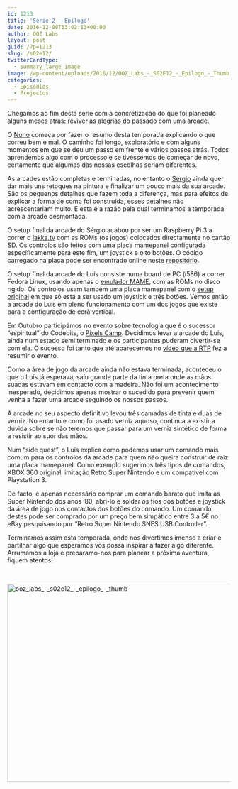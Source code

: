 ```yaml
---
id: 1213
title: 'Série 2 — Epílogo'
date: 2016-12-08T13:02:13+00:00
author: OOZ Labs
layout: post
guid: /?p=1213
slug: /s02e12/
twitterCardType:
  - summary_large_image
image: /wp-content/uploads/2016/12/OOZ_Labs_-_S02E12_-_Epilogo_-_Thumb.jpeg
categories:
  - Episódios
  - Projectos
---
```

Chegámos ao fim desta série com a concretização do que foi planeado alguns meses atrás: reviver as alegrias do passado com uma arcade.



O [Nuno](/equipa/nuno-nunes/) começa por fazer o resumo desta temporada explicando o que correu bem e mal. O caminho foi longo, exploratório e com alguns momentos em que se deu um passo em frente e vários passos atrás. Todos aprendemos algo com o processo e se tivéssemos de começar de novo, certamente que algumas das nossas escolhas seriam diferentes.

As arcades estão completas e terminadas, no entanto o [Sérgio](/series/serie-2/convidado-especial-sergio-bernardino/) ainda quer dar mais uns retoques na pintura e finalizar um pouco mais da sua arcade. São os pequenos detalhes que fazem toda a diferença, mas para efeitos de explicar a forma de como foi construída, esses detalhes não acrescentariam muito. E esta é a razão pela qual terminamos a temporada com a arcade desmontada.

O setup final da arcade do Sérgio acabou por ser um Raspberry Pi 3 a correr o [lakka.tv](http://lakka.tv) com as ROMs (os jogos) colocados directamente no cartão SD. Os controlos são feitos com uma placa mamepanel configurada específicamente para este fim, um joystick e oito botões. O código carregado na placa pode ser encontrado online neste [repositório](https://github.com/OOZLabs/mamepanel).

O setup final da arcade do Luís consiste numa board de PC (i586) a correr Fedora Linux, usando apenas o [emulador MAME](http://mamedev.org/), com as ROMs no disco rígido. Os controlos usam também uma placa mamepanel com o [setup original](http://vusb.wikidot.com/project:mamepanel) em que só está a ser usado um joystick e três botões. Vemos então a arcade do Luís em pleno funcionamento com um dos jogos que existe para a configuração de ecrã vertical.

Em Outubro participámos no evento sobre tecnologia que é o sucessor &#8220;espiritual&#8221; do Codebits, o [Pixels Camp](https://pixels.camp/). Decidimos levar a arcade do Luís, ainda num estado semi terminado e os participantes puderam divertir-se com ela. O sucesso foi tanto que até aparecemos no [vídeo que a RTP](https://youtu.be/GawH7LpTxZQ?t=7m2s) fez a resumir o evento.

Como a área de jogo da arcade ainda não estava terminada, aconteceu o que o Luís já esperava, saíu grande parte da tinta preta onde as mãos suadas estavam em contacto com a madeira. Não foi um acontecimento inesperado, decidimos apenas mostrar o sucedido para prevenir quem venha a fazer uma arcade seguindo os nossos passos.

A arcade no seu aspecto definitivo levou três camadas de tinta e duas de verniz. No entanto e como foi usado verniz aquoso, continua a existir a dúvida sobre se não teremos que passar para um verniz sintético de forma a resistir ao suor das mãos.

Num &#8220;side quest&#8221;, o Luís explica como podemos usar um comando mais comum para os controlos da arcade para quem não queira construir de raíz uma placa mamepanel. Como exemplo sugerimos três tipos de comandos, XBOX 360 original, imitação Retro Super Nintendo e um compatível com Playstation 3.

De facto, é apenas necessário comprar um comando barato que imita as Super Nintendo dos anos &#8217;80, abri-lo e soldar os fios dos botões e joystick da área de jogo nos contactos dos botões do comando. Um comando destes pode ser comprado por um preço bem simpático entre 3 a 5€ no eBay pesquisando por &#8220;Retro Super Nintendo SNES USB Controller&#8221;.

Terminamos assim esta temporada, onde nos divertimos imenso a criar e partilhar algo que esperamos vos possa inspirar a fazer algo diferente. Arrumamos a loja e preparamo-nos para planear a próxima aventura, fiquem atentos!

&nbsp;

[<img class="aligncenter size-large wp-image-1215" src="/wp-content/uploads/2016/12/OOZ_Labs_-_S02E12_-_Epilogo_-_Thumb-1024x576.jpeg" alt="ooz_labs_-_s02e12_-_epilogo_-_thumb" width="792" height="446" srcset="/wp-content/uploads/2016/12/OOZ_Labs_-_S02E12_-_Epilogo_-_Thumb-1024x576.jpeg 1024w, /wp-content/uploads/2016/12/OOZ_Labs_-_S02E12_-_Epilogo_-_Thumb-300x169.jpeg 300w, /wp-content/uploads/2016/12/OOZ_Labs_-_S02E12_-_Epilogo_-_Thumb-768x432.jpeg 768w" sizes="(max-width: 792px) 100vw, 792px" />](/wp-content/uploads/2016/12/OOZ_Labs_-_S02E12_-_Epilogo_-_Thumb.jpeg)